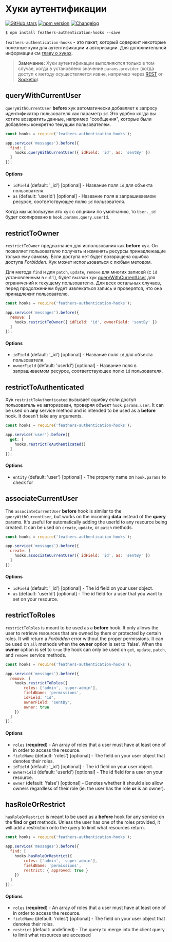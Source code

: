 # Хуки аутентификации

[![GitHub stars](https://img.shields.io/github/stars/feathersjs/feathers-authentication-hooks.png?style=social&label=Star)](https://github.com/feathersjs/feathers-authentication-hooks/)
[![npm version](https://img.shields.io/npm/v/feathers-authentication-hooks.png?style=flat-square)](https://www.npmjs.com/package/feathers-authentication-hooks)
[![Changelog](https://img.shields.io/badge/changelog-.md-blue.png?style=flat-square)](https://github.com/feathersjs/feathers-authentication-hooks/blob/master/CHANGELOG.md)

```
$ npm install feathers-authentication-hooks --save
```

`feathers-authentication-hooks` - это пакет, который содержит некоторые полезные хуки для аутентификации и авторизации. Для дополнительной информации  см [главу о хуках](../hooks.md). 

> **Замечание:** Хуки аутентификации выполняются только в том случае, когда в установлено значение `params.provider` (когда доступ к методу осуществляется извне, например через [REST](../rest.md) or [Socketio](../socketio.md)).


## queryWithCurrentUser

`queryWithCurrentUser` **before** хук автоматически добавляет к запросу идентификатор пользователя как параметр `id`. Это удобно когда вы хотите возвратить данные, например "сообщения", которые были добавлены конкретно текущим пользователем.

```js
const hooks = require('feathers-authentication-hooks');

app.service('messages').before({
  find: [
    hooks.queryWithCurrentUser({ idField: 'id', as: 'sentBy' })
  ]
});
```

#### Options

- `idField` (default: '_id') [optional] - Название поля `id` для объекта пользователя.
- `as` (default: 'userId') [optional] - Название поля в запрашиваемом ресурсе, соответствующее полю `id` пользователя.

Когда мы используем это хук с опциями по умолчанию, то `User._id` будет скопировано  в `hook.params.query.userId`.

## restrictToOwner

`restrictToOwner` предназначен для использования как **before** хук. Он позволяет пользователю получать и изменять ресурсы принадлежащие только ему самому. Если доступа нет будет возвращена ошибка доступа _Forbidden_. Хук может использоваться с любым методом.

Для метода `find` и для `patch`, `update`, `remove` для многих записей (с `id` установленным  в `null`), будет вызван хук [queryWithCurrentUser](#queryWithCurrentUser) для ограничений к текущему пользователю. Для всех остальных случаев, перед продолжением будет извлекаться запись и проверятся, что она принадлежит пользователю. 

```js
const hooks = require('feathers-authentication-hooks');

app.service('messages').before({
  remove: [
    hooks.restrictToOwner({ idField: 'id', ownerField: 'sentBy' })
  ]
});
```

#### Options

- `idField` (default: '_id') [optional] - Название поля `id` для объекта пользователя.
- `ownerField` (default: 'userId') [optional] - Название поля в запрашиваемом ресурсе, соответствующее полю `id` пользователя.


## restrictToAuthenticated

Хук `restrictToAuthenticated` вызывает ошибку если доступ пользователь не авторизован, проверяя объект `hook.params.user`. It can be used on **any** service method and is intended to be used as a **before** hook. It doesn't take any arguments.

```js
const hooks = require('feathers-authentication-hooks');

app.service('user').before({
  get: [
    hooks.restrictToAuthenticated()
  ]
});
```

#### Options

- `entity` (default: 'user') [optional] - The property name on `hook.params` to check for


## associateCurrentUser

The `associateCurrentUser` **before** hook is similar to the `queryWithCurrentUser`, but works on the incoming **data** instead of the **query** params. It's useful for automatically adding the userId to any resource being created. It can be used on `create`, `update`, or `patch` methods.

```js
const hooks = require('feathers-authentication-hooks');

app.service('messages').before({
  create: [
    hooks.associateCurrentUser({ idField: 'id', as: 'sentBy' })
  ]
});
```

#### Options

- `idField` (default: '_id') [optional] - The id field on your user object.
- `as` (default: 'userId') [optional] - The id field for a user that you want to set on your resource.


## restrictToRoles

`restrictToRoles` is meant to be used as a **before** hook. It only allows the user to retrieve resources that are owned by them or protected by certain roles. It will return a _Forbidden_ error without the proper permissions. It can be used on `all` methods when the **owner** option is set to 'false'.  When the **owner** option is set to `true` the hook can only be used on `get`, `update`, `patch`, and `remove` service methods.

```js
const hooks = require('feathers-authentication-hooks');

app.service('messages').before({
  remove: [
    hooks.restrictToRoles({
        roles: ['admin', 'super-admin'],
        fieldName: 'permissions',
        idField: 'id',
        ownerField: 'sentBy',
        owner: true
    })
  ]
});
```

#### Options

- `roles` (**required**) - An array of roles that a user must have at least one of in order to access the resource.
- `fieldName` (default: 'roles') [optional] - The field on your user object that denotes their roles.
- `idField` (default: '_id') [optional] - The id field on your user object.
- `ownerField` (default: 'userId') [optional] - The id field for a user on your resource.
- `owner` (default: 'false') [optional] - Denotes whether it should also allow owners regardless of their role (ie. the user has the role **or** is an owner).


## hasRoleOrRestrict

`hasRoleOrRestrict` is meant to be used as a **before** hook for any service on the **find** or **get** methods. Unless the user has one of the roles provided, it will add a restriction onto the query to limit what resources return.

```js
const hooks = require('feathers-authentication-hooks');

app.service('messages').before({
  find: [
    hooks.hasRoleOrRestrict({
        roles: ['admin', 'super-admin'],
        fieldName: 'permissions',
        restrict: { approved: true }
    })
  ]
});
```

#### Options

- `roles` (**required**) - An array of roles that a user must have at least one of in order to access the resource.
- `fieldName` (default: 'roles') [optional] - The field on your user object that denotes their roles.
- `restrict` (default: undefined) - The query to merge into the client query to limit what resources are accessed
